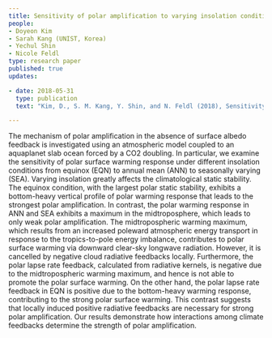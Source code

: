 ```yaml
---
title: Sensitivity of polar amplification to varying insolation conditions 
people:
- Doyeon Kim
- Sarah Kang (UNIST, Korea)
- Yechul Shin
- Nicole Feldl
type: research paper
published: true
updates:

- date: 2018-05-31
  type: publication
  text: "Kim, D., S. M. Kang, Y. Shin, and N. Feldl (2018), Sensitivity of polar amplification to varying insolation conditions, <i>Journal of Climate</i>, 31, 4933–4947, [doi:10.1175/JCLI-D-17-0627.1](https://doi.org/10.1175/JCLI-D-17-0627.1)."

---
```


The mechanism of polar amplification in the absence of surface albedo feedback is investigated using an atmospheric model coupled to an aquaplanet slab ocean forced by a CO2 doubling. In particular, we examine the sensitivity of polar surface warming response under different insolation conditions from equinox (EQN) to annual mean (ANN) to seasonally varying (SEA). Varying insolation greatly affects the climatological static stability. The equinox condition, with the largest polar static stability, exhibits a bottom-heavy vertical profile of polar warming response that leads to the strongest polar amplification. In contrast, the polar warming response in ANN and SEA exhibits a maximum in the midtroposphere, which leads to only weak polar amplification. The midtropospheric warming maximum, which results from an increased poleward atmospheric energy transport in response to the tropics-to-pole energy imbalance, contributes to polar surface warming via downward clear-sky longwave radiation. However, it is cancelled by negative cloud radiative feedbacks locally. Furthermore, the polar lapse rate feedback, calculated from radiative kernels, is negative due to the midtropospheric warming maximum, and hence is not able to promote the polar surface warming. On the other hand, the polar lapse rate feedback in EQN is positive due to the bottom-heavy warming response, contributing to the strong polar surface warming. This contrast suggests that locally induced positive radiative feedbacks are necessary for strong polar amplification. Our results demonstrate how interactions among climate feedbacks determine the strength of polar amplification.



